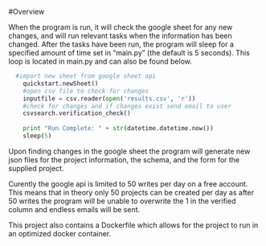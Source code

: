 #Overview

When the program is run, it will check the google sheet for any new changes, and will run relevant tasks when the information has been changed. After the tasks have been run, the program will sleep  for a specified amount of time set in “main.py” (the default is 5 seconds). This loop is located in main.py and can also be found below.

``` python
  #import new sheet from google sheet api
    quickstart.newSheet()
    #open csv file to check for changes
    inputfile = csv.reader(open('results.csv', 'r'))
    #check for changes and if changes exist send email to user
    csvsearch.verification_check()
    
    print "Run Complete: " + str(datetime.datetime.now())
    sleep(5)
```

Upon finding changes in the google sheet the program will generate new json files for the project information, the schema, and the form for the supplied project. 

Curently the google api is limited to 50 writes per day on a free account.  This means that in theory only 50 projects can be created per day as after 50 writes the program will be unable to overwrite the 1 in the verified column and endless emails will be sent.

This project also contains a Dockerfile which allows for the project to run in an optimized docker container.  
